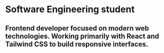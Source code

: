 <h1>Software Engineering student</h1>
<h2>Frontend developer focused on modern web technologies. Working primarily with React and Tailwind CSS to build responsive interfaces.</h2>
